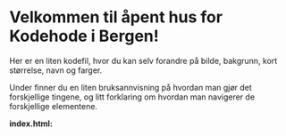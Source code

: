 # Velkommen til åpent hus for Kodehode i Bergen!

Her er en liten kodefil, hvor du kan selv forandre på bilde, bakgrunn, kort størrelse, navn og farger.

Under finner du en liten bruksannvisning på hvordan man gjør det forskjellige tingene, og litt forklaring om hvordan man navigerer de forskjellige elementene.

**index.html:**
